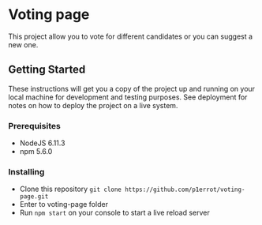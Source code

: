 # Voting page

This project allow you to vote for different candidates or you can suggest a new one.

## Getting Started
These instructions will get you a copy of the project up and running on your local machine for development and testing purposes. See deployment for notes on how to deploy the project on a live system.

### Prerequisites
* NodeJS 6.11.3
* npm 5.6.0

### Installing
* Clone this repository `git clone https://github.com/p1errot/voting-page.git`
* Enter to voting-page folder
* Run `npm start` on your console to start a live reload server